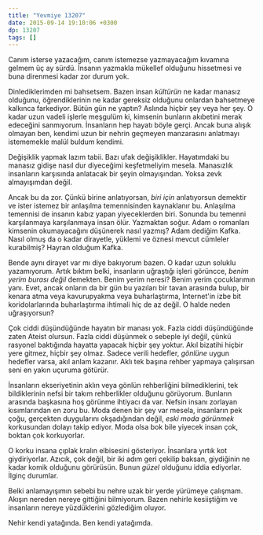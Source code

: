 ```yaml
---
title: "Yevmiye 13207"
date: 2015-09-14 19:10:06 +0300
dp: 13207
tags: []
---
```


Canım isterse yazacağım, canım istemezse yazmayacağım kıvamına gelmem
üç ay sürdü. İnsanın yazmakla mükellef olduğunu hissetmesi ve buna
direnmesi kadar zor durum yok.

Dinlediklerimden mi bahsetsem. Bazen insan *kültürün* ne kadar manasız
olduğunu, öğrendiklerinin ne kadar gereksiz olduğunu onlardan
bahsetmeye kalkınca farkediyor. Bütün gün ne yaptın? Aslında hiçbir
şey veya her şey. O kadar uzun vadeli işlerle meşgulüm ki, kimsenin
bunların akıbetini merak edeceğini sanmıyorum. İnsanların hep hayatı
böyle gerçi. Ancak buna alışık olmayan ben, kendimi uzun bir nehrin
geçmeyen manzarasını anlatmayı istememekle malül buldum kendimi.

Değişiklik yapmak lazım tabii. Bazı ufak değişiklikler. Hayatımdaki bu
manasız gidişe nasıl dur diyeceğimi keşfetmeliyim mesela. Manasızlık
insanların karşısında anlatacak bir şeyin olmayışından. Yoksa zevk
almayışımdan değil.

Ancak bu da zor. Çünkü birine anlatıyorsan, *biri için* anlatıyorsun
demektir ve ister istemez bir anlaşılma temennisinden kaynaklanır
bu. Anlaşılma temennisi de insanın kabız yapan yiyeceklerden
biri. Sonunda bu temenni karşılanmaya karşılanmaya insan
ölür. Yazmaktan soğur. Adam o romanları kimsenin okumayacağını
düşünerek nasıl yazmış? Adam dediğim Kafka. Nasıl olmuş da o kadar
dirayetle, yüklemi ve öznesi mevcut cümleler kurabilmiş? Hayran
olduğum Kafka. 

Bende aynı dirayet var mı diye bakıyorum bazen. O kadar uzun soluklu
yazamıyorum. Artık bıktım belki, insanların uğraştığı işleri görüncce,
*benim yerim burası değil* demekten. Benim yerim neresi?  Benim yerim
çocuklarımın yanı. Evet, ancak onların da bir gün bu yazıları bir
tavan arasında bulup, bir kenara atma veya kavurupyakma veya
buharlaştırma, Internet'in izbe bit koridolarlarında buharlaştırma
ihtimali hiç de az değil. O halde neden uğraşıyorsun?

Çok ciddi düşündüğünde hayatın bir manası yok. Fazla ciddi
düşündüğünde zaten Ateist olursun. Fazla ciddi düşünmek o sebeple iyi
değil, çünkü rasyonel baktığında hayatta yapacak hiçbir şey
yoktur. Akıl bizatihi hiçbir yere gitmez, hiçbir şey olmaz. Sadece
verili hedefler, *gönlüne* uygun hedefler varsa, akıl anlam
kazanır. Aklı tek başına rehber yapmaya çalışırsan seni en yakın
uçuruma götürür.

İnsanların ekseriyetinin aklın veya gönlün rehberliğini
bilmediklerini, tek bildiklerinin nefsi bir takım rehberlikler
olduğunu görüyorum. Bunların arasında başkasına hoş görünme ihtiyacı
da var. Nefsin insanı zorlayan kısımlarından en zoru bu. Moda denen
bir şey var mesela, insanların pek çoğu, gerçekten duygularını
okşadığından değil, *eski moda görünmek* korkusundan dolayı takip
ediyor. Moda olsa bok bile yiyecek insan çok, boktan çok korkuyorlar.

O korku insana çıplak kralın elbisesini gösteriyor. İnsanlara yırtık
kot giydiriyorlar. Azıcık, çok değil, bir iki adım geri çekilip
baksan, giydiğinin ne kadar komik olduğunu görürüsün. Bunun *güzel*
olduğunu iddia ediyorlar. İlginç durumlar.

Belki anlamayışımın sebebi bu nehre uzak bir yerde yürümeye
çalışmam. Akışın nereden nereye gittiğini bilmiyorum. Bazen nehirle
kesiiştiğim ve insanların nereye yüzdüklerini gözlediğim oluyor.

Nehir kendi yatağında. Ben kendi yatağımda. 


